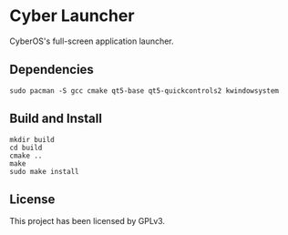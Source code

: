 # Cyber Launcher

CyberOS's full-screen application launcher.

## Dependencies

```shell
sudo pacman -S gcc cmake qt5-base qt5-quickcontrols2 kwindowsystem
```

## Build and Install

```
mkdir build
cd build
cmake ..
make
sudo make install
```

## License

This project has been licensed by GPLv3.